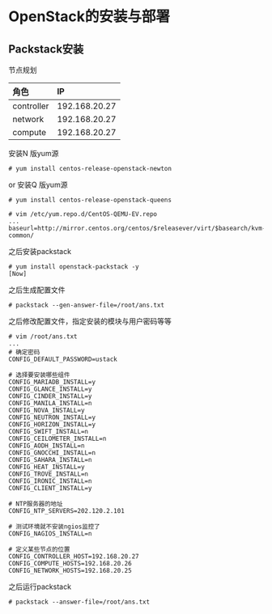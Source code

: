 # OpenStack的安装与部署

## Packstack安装

节点规划

| 角色 | IP |
| :--- | :--- |
| controller | 192.168.20.27 |
| network | 192.168.20.27 |
| compute | 192.168.20.27 |

安装N 版yum源

```
# yum install centos-release-openstack-newton
```

or 安装Q 版yum源

```
# yum install centos-release-openstack-queens

# vim /etc/yum.repo.d/CentOS-QEMU-EV.repo
...
baseurl=http://mirror.centos.org/centos/$releasever/virt/$basearch/kvm-common/
```

之后安装packstack

```
# yum install openstack-packstack -y
[Now]
```

之后生成配置文件

```
# packstack --gen-answer-file=/root/ans.txt
```

之后修改配置文件，指定安装的模块与用户密码等等

```
# vim /root/ans.txt
...
# 确定密码
CONFIG_DEFAULT_PASSWORD=ustack

# 选择要安装哪些组件
CONFIG_MARIADB_INSTALL=y
CONFIG_GLANCE_INSTALL=y
CONFIG_CINDER_INSTALL=y
CONFIG_MANILA_INSTALL=n
CONFIG_NOVA_INSTALL=y
CONFIG_NEUTRON_INSTALL=y
CONFIG_HORIZON_INSTALL=y
CONFIG_SWIFT_INSTALL=n
CONFIG_CEILOMETER_INSTALL=n
CONFIG_AODH_INSTALL=n
CONFIG_GNOCCHI_INSTALL=n
CONFIG_SAHARA_INSTALL=n
CONFIG_HEAT_INSTALL=y
CONFIG_TROVE_INSTALL=n
CONFIG_IRONIC_INSTALL=n
CONFIG_CLIENT_INSTALL=y

# NTP服务器的地址
CONFIG_NTP_SERVERS=202.120.2.101

# 测试环境就不安装ngios监控了
CONFIG_NAGIOS_INSTALL=n

# 定义某些节点的位置
CONFIG_CONTROLLER_HOST=192.168.20.27
CONFIG_COMPUTE_HOSTS=192.168.20.26
CONFIG_NETWORK_HOSTS=192.168.20.25
```

之后运行packstack

```
# packstack --answer-file=/root/ans.txt
```



